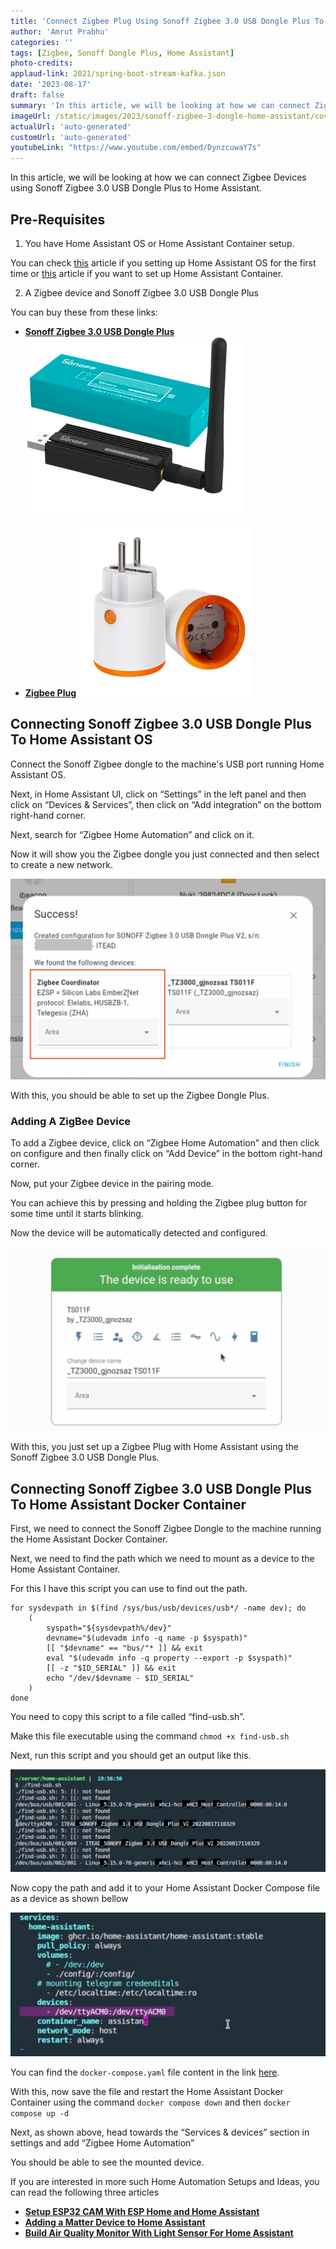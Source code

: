 ```yaml
---
title: 'Connect Zigbee Plug Using Sonoff Zigbee 3.0 USB Dongle Plus To Home Assistant - Step By Step Guide'
author: 'Amrut Prabhu'
categories: ''
tags: [Zigbee, Sonoff Dongle Plus, Home Assistant]
photo-credits:
applaud-link: 2021/spring-boot-stream-kafka.json
date: '2023-08-17'
draft: false
summary: 'In this article, we will be looking at how we can connect Zigbee Devices using Sonoff Zigbee 3.0 USB Dongle Plus to Home Assistant.'
imageUrl: /static/images/2023/sonoff-zigbee-3-dongle-home-assistant/cover.jpg
actualUrl: 'auto-generated'
customUrl: 'auto-generated'
youtubeLink: "https://www.youtube.com/embed/DynzcuwaY7s"
---
```


In this article, we will be looking at how we can connect Zigbee Devices using Sonoff Zigbee 3.0 USB Dongle Plus to Home Assistant.

  
<TOCInline toc={props.toc} asDisclosure />

## Pre-Requisites

1.  You have Home Assistant OS or Home Assistant Container setup.

You can check [this](https://smarthomecircle.com/connect-wifi-on-home-assistant-on-startup) article if you setting up Home Assistant OS for the first time or [this](https://smarthomecircle.com/run-home-assistant-container-with-docker) article if you want to set up Home Assistant Container.

2. A Zigbee device and Sonoff Zigbee 3.0 USB Dongle Plus

You can buy these from these links:

-   [**Sonoff Zigbee 3.0 USB Dongle Plus**](https://amzn.to/456Yzp1)
[![Sonoff Zigbee 3.0 USB Dongle Plus](/static/images/2023/sonoff-zigbee-3-dongle-home-assistant/sonoff-zigbee-3-dongle-plus-image.webp)](https://amzn.to/456Yzp1)

-   [**Zigbee Plug**](https://s.click.aliexpress.com/e/_DchhTXp)
[![Zigbee Plug](/static/images/2023/sonoff-zigbee-3-dongle-home-assistant/zigbee-plug.webp)](https://s.click.aliexpress.com/e/_DchhTXp)
## Connecting Sonoff Zigbee 3.0 USB Dongle Plus To Home Assistant OS

Connect the Sonoff Zigbee dongle to the machine's USB port running Home Assistant OS.

Next, in Home Assistant UI, click on “Settings” in the left panel and then click on “Devices & Services”, then click on “Add integration” on the bottom right-hand corner.

Next, search for “Zigbee Home Automation” and click on it.

Now it will show you the Zigbee dongle you just connected and then select to create a new network.

![sonoff-zigbee-3-dongle-plus](/static/images/2023/sonoff-zigbee-3-dongle-home-assistant/sonoff-zigbee-3-dongle-plus.webp)

With this, you should be able to set up the Zigbee Dongle Plus.

### Adding A ZigBee Device

To add a Zigbee device, click on “Zigbee Home Automation” and then click on configure and then finally click on “Add Device” in the bottom right-hand corner.

Now, put your Zigbee device in the pairing mode.

You can achieve this by pressing and holding the Zigbee plug button for some time until it starts blinking.

Now the device will be automatically detected and configured.

![zigbee-device](/static/images/2023/sonoff-zigbee-3-dongle-home-assistant/zigbee-device.webp)

With this, you just set up a Zigbee Plug with Home Assistant using the Sonoff Zigbee 3.0 USB Dongle Plus.

## Connecting Sonoff Zigbee 3.0 USB Dongle Plus To Home Assistant Docker Container

First, we need to connect the Sonoff Zigbee Dongle to the machine running the Home Assistant Docker Container.

Next, we need to find the path which we need to mount as a device to the Home Assistant Container.

For this I have this script you can use to find out the path.
```shell
for sysdevpath in $(find /sys/bus/usb/devices/usb*/ -name dev); do
    (
        syspath="${sysdevpath%/dev}"
        devname="$(udevadm info -q name -p $syspath)"
        [[ "$devname" == "bus/"* ]] && exit
        eval "$(udevadm info -q property --export -p $syspath)"
        [[ -z "$ID_SERIAL" ]] && exit
        echo "/dev/$devname - $ID_SERIAL"
    )
done
```  

You need to copy this script to a file called “find-usb.sh”.

Make this file executable using the command `chmod +x find-usb.sh`

Next, run this script and you should get an output like this.

![find-usb-script](/static/images/2023/sonoff-zigbee-3-dongle-home-assistant/find-usb-script.webp)

Now copy the path and add it to your Home Assistant Docker Compose file as a device as shown bellow

![home-assistant-docker-compose](/static/images/2023/sonoff-zigbee-3-dongle-home-assistant/home-assistant-docker-compose.webp)

You can find the `docker-compose.yaml` file content in the link [here](https://smarthomecircle.com/run-home-assistant-container-with-docker#create-home-assistant-docker-compose-file).

With this, now save the file and restart the Home Assistant Docker Container using the command `docker compose down` and then `docker compose up -d`

Next, as shown above, head towards the “Services & devices” section in settings and add “Zigbee Home Automation”

You should be able to see the mounted device.

If you are interested in more such Home Automation Setups and Ideas, you can read the following three articles

-   [**Setup ESP32 CAM With ESP Home and Home Assistant**](https://smarthomecircle.com/esp32-cam-esphome-with-home-assistant)
-   [**Adding a Matter Device to Home Assistant**](https://smarthomecircle.com/add-matter-devices-to-home-assistant)
-   [**Build Air Quality Monitor With Light Sensor For Home Assistant**](https://smarthomecircle.com/air-quality-sensor-and-light-sensor-esp32-home-assistant)